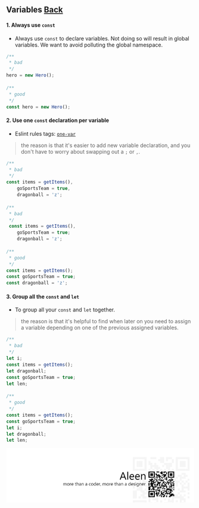 ## Variables [**Back**](./../README.md)

#### 1. Always use `const`

- Always use `const` to declare variables. Not doing so will result in global variables. We want to avoid polluting the global namespace.

```js
/**
 * bad
 */
hero = new Hero();

/**
 * good
 */
const hero = new Hero();
```

#### 2. Use one `const` declaration per variable

- Eslint rules tags: [`one-var`](http://eslint.org/docs/rules/one-var.html)

> the reason is that it's easier to add new variable declaration, and you don't have to worry about swapping out a `;` or `,`.

```js
/**
 * bad
 */
const items = getItems(),
    goSportsTeam = true,
    dragonball = 'z';

/**
 * bad
 */
 const items = getItems(),
    goSportsTeam = true;
    dragonball = 'z';
    
/**
 * good
 */
const items = getItems();
const goSportsTeam = true;
const dragonball = 'z';
```

#### 3. Group all the `const` and `let`

- To group all your `const` and `let` together.

> the reason is that it's helpful to find when later on you need to assign a variable depending on one of the previous assigned variables.

```js
/**
 * bad
 */
let i;
const items = getItems();
let dragonball;
const goSportsTeam = true;
let len;

/**
 * good
 */
const items = getItems();
const goSportsTeam = true;
let i;
let dragonball;
let len;
```

<a href="http://aleen42.github.io/" target="_blank" ><img src="./../pic/tail.gif"></a>